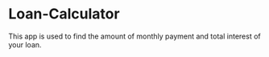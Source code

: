 # Loan-Calculator
This app is used to find the amount of monthly payment and total interest of your loan.
